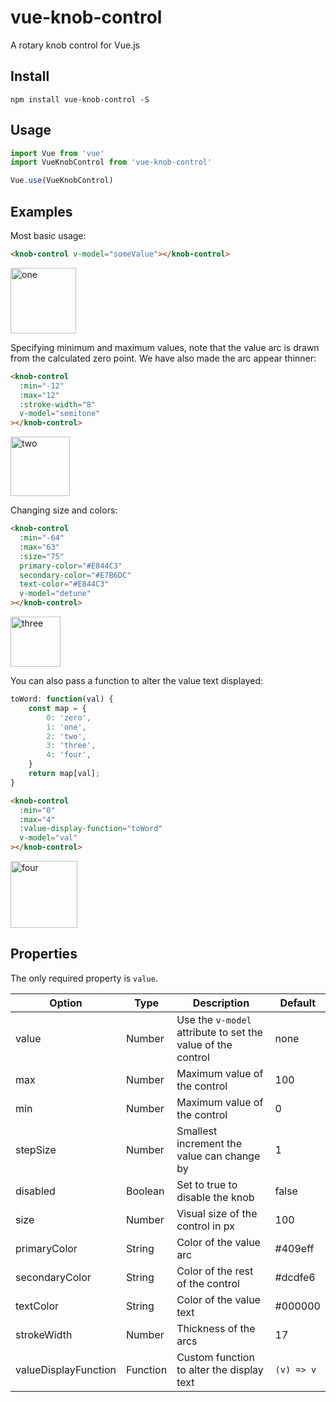 # vue-knob-control
A rotary knob control for Vue.js

## Install
```shell
npm install vue-knob-control -S
```

## Usage

```javascript
import Vue from 'vue'
import VueKnobControl from 'vue-knob-control'

Vue.use(VueKnobControl)
```

## Examples

Most basic usage:
```html
<knob-control v-model="someValue"></knob-control>
```
<img width="105" alt="one" src="https://user-images.githubusercontent.com/6402557/39788944-c86fd9f2-52e1-11e8-91f1-cb89cec6bf77.png">

Specifying minimum and maximum values, note that the value arc is drawn from the calculated zero point. We have also made the arc appear thinner:
```html
<knob-control
  :min="-12"
  :max="12"
  :stroke-width="8"
  v-model="semitone"
></knob-control>
```
<img width="95" alt="two" src="https://user-images.githubusercontent.com/6402557/39788946-c8b784d2-52e1-11e8-9922-841bb6331d48.png">

Changing size and colors:
```html
<knob-control
  :min="-64"
  :max="63"
  :size="75"
  primary-color="#E844C3"
  secondary-color="#E7B6DC"
  text-color="#E844C3"
  v-model="detune"
></knob-control>
```
<img width="80" alt="three" src="https://user-images.githubusercontent.com/6402557/39788945-c88ae45e-52e1-11e8-98ec-f73600cc505d.png">

You can also pass a function to alter the value text displayed:
```javascript
toWord: function(val) {
    const map = {
        0: 'zero',
        1: 'one',
        2: 'two',
        3: 'three',
        4: 'four',
    }
    return map[val];
}
```

```html
<knob-control
  :min="0"
  :max="4"
  :value-display-function="toWord"
  v-model="val"
></knob-control>
```
<img width="107" alt="four" src="https://user-images.githubusercontent.com/6402557/39789354-331a636a-52e4-11e8-9464-6627b3e11add.png">

## Properties

The only required property is `value`.

Option | Type | Description | Default
-------|------|-------------|--------
value | Number | Use the `v-model` attribute to set the value of the control | none
max | Number | Maximum value of the control | 100
min | Number | Maximum value of the control | 0
stepSize | Number | Smallest increment the value can change by | 1
disabled | Boolean | Set to true to disable the knob | false
size | Number | Visual size of the control in px | 100
primaryColor | String | Color of the value arc | #409eff
secondaryColor | String | Color of the rest of the control | #dcdfe6
textColor | String | Color of the value text | #000000
strokeWidth | Number | Thickness of the arcs | 17
valueDisplayFunction | Function | Custom function to alter the display text | `(v) => v`
